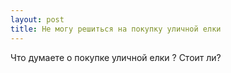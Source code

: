 ```yaml
---
layout: post 
title: Не могу решиться на покупку уличной елки 
--- 
```

Что думаете о покупке уличной елки ? Стоит ли?
